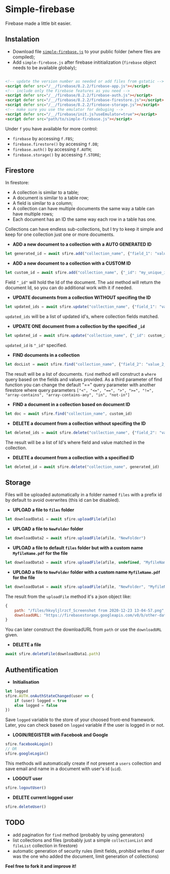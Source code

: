# Simple-firebase
Firebase made a little bit easier. 


## Instalation

- Download file [`simple-firebase.js`](./public/simple-firebase.js) to your public folder (where files are compiled);
- Add `simple-firebase.js` after firebase inititialization (`firebase` object needs to be available globaly);

```html

<!-- update the version number as needed or add files from gstatic -->
<script defer src="/__/firebase/8.2.2/firebase-app.js"></script>
<!-- include only the Firebase features as you need -->
<script defer src="/__/firebase/8.2.2/firebase-auth.js"></script>
<script defer src="/__/firebase/8.2.2/firebase-firestore.js"></script>
<script defer src="/__/firebase/8.2.2/firebase-storage.js"></script>
<!-- make sure you use the emulator for debuging -->
<script defer src="/__/firebase/init.js?useEmulator=true"></script>
<script defer src="path/to/simple-firebase.js"></script>

```

Under `f` you have available for more control:
- `firebase` by accessing `f.FBS`;
- `firebase.firestore()` by accessing `f.DB`;
- `firebase.auth()` by accessing `f.AUTH`;
- `firebase.storage()` by accessing `f.STORE`;


## Firestore 

In firestore: 
- A collection is similar to a table;
- A document is similar to a table row;
- A field is similar to a column;
- A collection can have multiple documents the same way a table can have multiple rows;
- Each document has an ID the same way each row in a table has one.

Collections can have endless sub-collections, but I try to keep it simple and keep for one collection just one or more documents.


- **ADD a new document to a collection with a AUTO GENERATED ID**
```js
let generated_id = await sfire.add("collection_name", {"field_1": "value_1", "field_2": "value_2"})
```

- **ADD a new document to a collection with a CUSTOM ID**
```js
let custom_id = await sfire.add("collection_name", {"_id": "my_unique_id", "field_1": "value_1", "field_2": "value_2"})
```
Field `"_id"` will hold the Id of the document.
The `add` method will return the document Id, so you can do additional work with it if needed. 


- **UPDATE documents from a collection WITHOUT specifing the ID**
```js
let updated_ids = await sfire.update("collection_name", {"field_1": "value_1"}, {"field_1": "value_1_updated"})
```
`updated_ids` will be a list of updated id's, where collection fields matched.


- **UPDATE ONE document from a collection by the specified `_id`**
```js
let updated_id = await sfire.update("collection_name", {"_id": custom_id, "field_2": "value_2_updated"})
```
`updated_id` is `"_id"` specified.


- **FIND documents in a collection**     
```js   
let docList = await sfire.find("collection_name", {"field_2": "value_2_updated"})
```
The result will be a list of documents.
`find` method will construct a `where` query based on the fields and values provided.
As a third parameter of find function you can change the default "==" query parameter with another 
firestore where query parameters 
`["<", "<=", "==", ">", ">=", "!=", "array-contains", "array-contains-any", "in", "not-in"]`


- **FIND a document in a collection based on document ID**
```js
let doc = await sfire.find("collection_name", custom_id)
```

- **DELETE a document from a collection without specifing the ID**
```js
let deleted_ids = await sfire.delete("collection_name", {"field_2": "value_2_updated"})
```
The result will be a list of Id's where field and value matched in the collection.

- **DELETE a document from a collection with a specified ID**
```js
let deleted_id = await sfire.delete("collection_name", generated_id)
```


## Storage 

Files will be uploaded automatically in a folder named `files` with a prefix id by default to avoid overwrites (this id can be disabled).


- **UPLOAD a file to `files` folder**
```js
let downloadData1 = await sfire.uploadFile(afile)
```

- **UPLOAD a file to `NewFolder` folder**
```js
let downloadData2 = await sfire.uploadFile(afile, "NewFolder")
```

- **UPLOAD a file to default `files` folder but with a custom name `MyfileName.pdf` for the file**
```js
let downloadData3 = await sfire.uploadFile(afile, undefined, "MyfileName.pdf")
```

- **UPLOAD a file to `NewFolder` folder with a custom name `MyfileName.pdf` for the file**
```js
let downloadData4 = await sfire.uploadFile(afile, "NewFolder", "MyfileName.pdf", false)
```

The result from the `uploadFile` method it's a json object like:
```js
{
    path: "/files/hkvyljlrzcf_Screenshot from 2020-12-23 13-04-57.png", 
    downloadURL: "https://firebasestorage.googleapis.com/v0/b/other-data/token=etc"
}
```

You can later construct the downloadURL from `path` or use the `downloadURL` given.


- **DELETE a file** 
```js
await sfire.deleteFile(downloadData1.path)
```

## Authentification 

- **Initialisation**
```js
let logged
sfire.AUTH.onAuthStateChanged(user => {
    if (user) logged = true
    else logged = false 
})
```

Save `logged` variable to the store of your choosed front-end framework.
Later, you can check based on `logged` variable if the user is logged in or not.


- **LOGIN/REGISTER with Facebook and Google**
```js
sfire.facebookLogin() 
// OR
sfire.googleLogin()
```

This methods will automatically create if not present a `users` collection and save email and name in a document with user's id (`uid`).


- **LOGOUT user**
```js
sfire.logoutUser()
```

- **DELETE current logged user**
```js
sfire.deleteUser()
```


## TODO

- add pagination for `find` method (probably by using generators)
- list collections and files (probably just a simple `collectionList` and `fileList` collection in firestore)
- automatic generation of security rules (limit fields, prohibid writes if user was the one who added the document, limit generation of collections)

**Feel free to fork it and improve it!**

